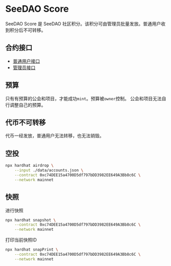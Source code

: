 # SeeDAO Score

SeeDAO Score 是 SeeDAO 社区积分。该积分可由管理员批量发放。普通用户收到积分后不可转移。

## 合约接口
- [普通用户接口](./docs/common-interfaces.md)
- [管理员接口](./docs/admin-interfaces.md)

## 预算

只有有预算的公会和项目，才能成功`mint`。预算被`owner`控制。
公会和项目无法自行调整自己的预算。

## 代币不可转移

代币一经发放，普通用户无法转移，也无法销毁。

## 空投

```bash
npx hardhat airdrop \
    --input ./data/accounts.json \
    --contract 0xc74DEE15a4700D5df797bDD3982EE649A3Bb8c6C \
    --network mainnet
```

## 快照

进行快照
```bash
npx hardhat snapshot \
    --contract 0xc74DEE15a4700D5df797bDD3982EE649A3Bb8c6C \
    --network mainnet
```

打印当前快照ID
```bash
npx hardhat snapPrint \
    --contract 0xc74DEE15a4700D5df797bDD3982EE649A3Bb8c6C \
    --network mainnet
```